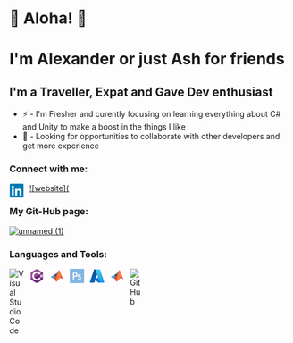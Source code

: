 # 👋 Aloha! 👋 
# I'm Alexander or just Ash for friends

## I'm a Traveller, Expat and Gave Dev enthusiast 

- ⚡ - I'm Fresher and curently focusing on learning everything about C# and Unity to make a boost in the things I like
- 👯 - Looking for opportunities to collaborate with other developers and get more experience

### Connect with me:

[![website](<img align="left" alt="Visual Studio Code" width="26px" src="https://github.com/devicons/devicon/blob/v2.15.1/icons/linkedin/linkedin-original.svg" style="padding-right:10px;" />](https://www.linkedin.com/in/alexander-s-989b90183/)

### My Git-Hub page:

[![unnamed (1)](https://user-images.githubusercontent.com/57666313/158775832-95e5d816-ce09-47dd-afb5-4b2394e9e169.png)](https://github.com/alexander-ash)

### Languages and Tools:

[<img align="left" alt="Visual Studio Code" width="26px" src="https://cdn.jsdelivr.net/gh/devicons/devicon/icons/vscode/vscode-original.svg" style="padding-right:10px;" />](https://cdn.jsdelivr.net/gh/devicons/devicon/icons/vscode/vscode-original.svg)
[<img align="left" alt="CSharp" width="26px" src="https://github.com/devicons/devicon/blob/v2.15.1/icons/csharp/csharp-original.svg" style="padding-right:10px;" />](https://github.com/devicons/devicon/blob/v2.15.1/icons/csharp/csharp-original.svg)
[<img align="left" alt="Unity" width="26px" src="https://github.com/devicons/devicon/blob/v2.15.1/icons/matlab/matlab-original.svg" style="padding-right:10px;" />](https://github.com/devicons/devicon/blob/v2.15.1/icons/matlab/matlab-original.svg)
[<img align="left" alt="Photoshop" width="26px" src="https://github.com/devicons/devicon/blob/v2.15.1/icons/photoshop/photoshop-plain.svg" style="padding-right:10px;" />](https://github.com/devicons/devicon/blob/v2.15.1/icons/photoshop/photoshop-plain.svg)
[<img align="left" alt="Azure" width="26px" src="https://github.com/devicons/devicon/blob/v2.15.1/icons/azure/azure-original.svg" style="padding-right:10px;" />](https://github.com/devicons/devicon/blob/v2.15.1/icons/azure/azure-original.svg)
[<img align="left" alt="Matlab" width="26px" src="https://github.com/devicons/devicon/blob/v2.15.1/icons/matlab/matlab-original.svg" style="padding-right:10px;" />](https://github.com/devicons/devicon/blob/v2.15.1/icons/matlab/matlab-original.svg)
[<img align="left" alt="GitHub" width="26px" src="https://user-images.githubusercontent.com/3369400/139448065-39a229ba-4b06-434b-bc67-616e2ed80c8f.png" />](https://user-images.githubusercontent.com/3369400/139448065-39a229ba-4b06-434b-bc67-616e2ed80c8f.png)
